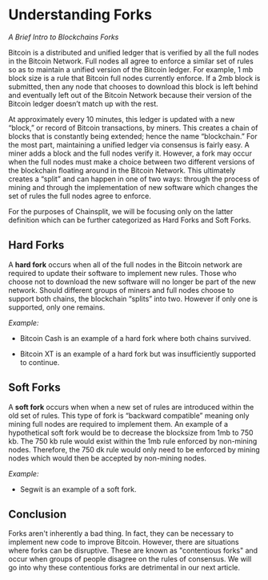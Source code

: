 # Understanding Forks
*A Brief Intro to Blockchains Forks*

Bitcoin is a distributed and unified ledger that is verified by all the full nodes in the Bitcoin Network.  Full nodes all agree to enforce a similar set of rules so as to maintain a unified version of the Bitcoin ledger.  For example, 1 mb block size is a rule that Bitcoin full nodes currently enforce.  If a 2mb block is submitted, then any node that chooses to download this block is left behind and eventually left out of the Bitcoin Network because their version of the Bitcoin ledger doesn’t match up with the rest.  

At approximately every 10 minutes, this ledger is updated with a new “block,” or record of Bitcoin transactions, by miners.  This creates a chain of blocks that is constantly being extended; hence the name “blockchain.”  For the most part, maintaining a unified ledger via consensus is fairly easy.  A miner adds a block and the full nodes verify it.  However, a fork may occur when the full nodes must make a choice between two different versions of the blockchain floating around in the Bitcoin Network.  This ultimately creates a “split” and can happen in one of two ways: through the process of mining and through the implementation of new software which changes the set of rules the full nodes agree to enforce.  

For the purposes of Chainsplit, we will be focusing only on the latter definition which can be further categorized as Hard Forks and Soft Forks.

## Hard Forks

A **hard fork** occurs when all of the full nodes in the Bitcoin network are required to update their software to implement new rules.  Those who choose not to download the new software will no longer be part of the new network.  Should different groups of miners and full nodes choose to support both chains, the blockchain “splits” into two.  However if only one is supported, only one remains.

*Example:*
+ Bitcoin Cash is an example of a hard fork where both chains survived.

+ Bitcoin XT is an example of a hard fork but was insufficiently supported to continue.

## Soft Forks

A **soft fork** occurs when when a new set of rules are introduced within the old set of rules.  This type of fork is “backward compatible” meaning only mining full nodes are required to implement them.  An example of a hypothetical soft fork would be to decrease the blocksize from 1mb to 750 kb.  The 750 kb rule would exist within the 1mb rule enforced by non-mining nodes.  Therefore, the 750 dk rule would only need to be enforced by mining nodes which would then be accepted by non-mining nodes.  

*Example:*
+ Segwit is an example of a soft fork.  


## Conclusion

Forks aren't inherently a bad thing.  In fact, they can be necessary to implement new code to improve Bitcoin.  However, there are situations where forks can be disruptive.  These are known as "contentious forks" and occur when groups of people disagree on the rules of consensus.  We will go into why these contentious forks are detrimental in our next article.
